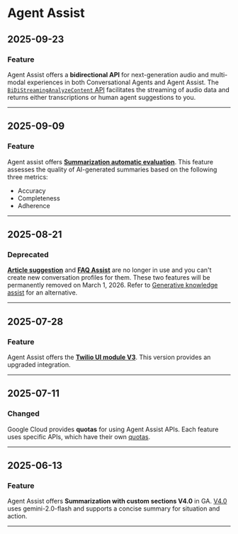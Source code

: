 # Agent Assist

## 2025-09-23

### Feature

Agent Assist offers a **bidirectional API** for next-generation audio and multi-modal experiences in both Conversational Agents and Agent Assist. The [`BiDiStreamingAnalyzeContent` API](https://cloud.google.com/agent-assist/docs/bidi-stream-api) facilitates the streaming of audio data and returns either transcriptions or human agent suggestions to you.

---
## 2025-09-09

### Feature

Agent assist offers [**Summarization automatic evaluation**](https://cloud.google.com/agent-assist/docs/summarization-autoeval-guide). This feature assesses the quality of AI-generated summaries based on the following three metrics:

* Accuracy
* Completeness
* Adherence

---
## 2025-08-21

### Deprecated

[**Article suggestion**](https://cloud.google.com/agent-assist/docs/article-suggestion) and [**FAQ Assist**](https://cloud.google.com/agent-assist/docs/faq) are no longer in use and you can't create new conversation profiles for them. These two features will be permanently removed on March 1, 2026. Refer to [Generative knowledge assist](https://cloud.google.com/agent-assist/docs/generative-knowledge-assist) for an alternative.

---
## 2025-07-28

### Feature

Agent Assist offers the **[Twilio UI module V3](https://cloud.google.com/agent-assist/docs/twilio)**. This version provides an upgraded integration.

---
## 2025-07-11

### Changed

Google Cloud provides **quotas** for using Agent Assist APIs. Each feature uses specific APIs, which have their own [quotas](https://cloud.google.com/agent-assist/docs/quotas).

---
## 2025-06-13

### Feature

Agent Assist offers **Summarization with custom sections V4.0** in GA. [V4.0](https://cloud.google.com/agent-assist/docs/summarization-with-custom-sections) uses gemini-2.0-flash and supports a concise summary for situation and action.

---
